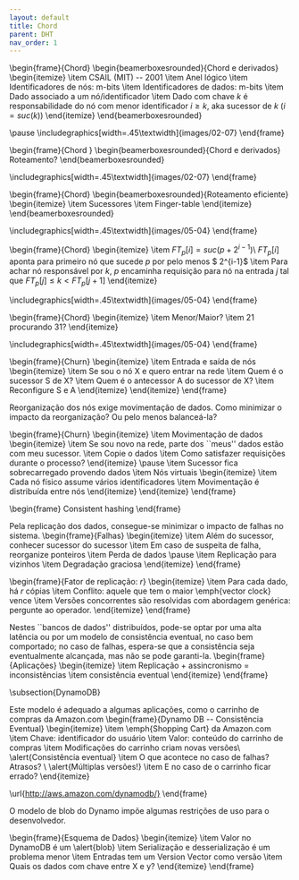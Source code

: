 ```yaml
---
layout: default
title: Chord
parent: DHT
nav_order: 1
---
```



\begin{frame}{Chord}
\begin{beamerboxesrounded}{Chord e derivados}
	\begin{itemize}
		\item CSAIL (MIT) -- 2001
		\item Anel lógico
		\item Identificadores de nós: m-bits
		\item Identificadores de dados: m-bits
		\item Dado associado a um nó/identificador
		\item Dado com chave $k$ é responsabilidade do nó com menor identificador $i \geq k$, aka sucessor de $k$ ($i = suc(k)$)
	\end{itemize}
\end{beamerboxesrounded}

\pause
\includegraphics[width=.45\textwidth]{images/02-07}	
\end{frame}

\begin{frame}{Chord }
\begin{beamerboxesrounded}{Chord e derivados}
Roteamento?
\end{beamerboxesrounded}

\includegraphics[width=.45\textwidth]{images/02-07}	
\end{frame}


\begin{frame}{Chord}
\begin{beamerboxesrounded}{Roteamento eficiente}
	\begin{itemize}
		\item Sucessores
		\item Finger-table
	\end{itemize}
\end{beamerboxesrounded}

\includegraphics[width=.45\textwidth]{images/05-04}	
\end{frame}

\begin{frame}{Chord}
\begin{itemize}
	\item $FT_p[i] = suc(p+2^{i-1})$\\
	$FT_p[i]$ aponta para primeiro nó que sucede $p$ por pelo menos $ 2^{i-1}$
	\item Para achar nó responsável por $k$, $p$ encaminha requisição para nó na entrada $j$ tal que $FT_p[j] \leq k < FT_p[j + 1]$
\end{itemize}

\includegraphics[width=.45\textwidth]{images/05-04}	
\end{frame}

\begin{frame}{Chord}
\begin{itemize}
	\item Menor/Maior?
	\item 21 procurando 31?
\end{itemize}

\includegraphics[width=.45\textwidth]{images/05-04}	
\end{frame}

\begin{frame}{Churn}
\begin{itemize}
	\item Entrada e saída de nós
	\begin{itemize}
		\item Se sou o nó X e quero entrar na rede
		\item Quem é o sucessor S de X?
		\item Quem é o antecessor A do sucessor de X?
		\item Reconfigure S e A
	\end{itemize}
\end{itemize}
\end{frame}

Reorganização dos nós exige movimentação de dados. Como minimizar o impacto da reorganização? Ou pelo menos balanceá-la?

\begin{frame}{Churn}
\begin{itemize}
	\item Movimentação de dados
	\begin{itemize}
		\item Se sou novo na rede, parte dos ``meus'' dados estão com meu sucessor.
		\item Copie o dados
		\item Como satisfazer requisições durante o processo?
	\end{itemize}
	\pause
	\item Sucessor fica sobrecarregado provendo dados
	\item Nós virtuais
	\begin{itemize}
		\item Cada nó físico assume vários identificadores
		\item Movimentação é distribuída entre nós
	\end{itemize}
\end{itemize}
\end{frame}

\begin{frame}
Consistent hashing
\end{frame}



Pela replicação dos dados, consegue-se minimizar o impacto de falhas no sistema. 
\begin{frame}{Falhas}
\begin{itemize}
	\item Além do sucessor, conhecer sucessor do sucessor
	\item Em caso de suspeita de falha, reorganize ponteiros
	\item Perda de dados
	\pause
	\item Replicação para vizinhos
	\item Degradação graciosa
\end{itemize}
\end{frame}

\begin{frame}{Fator de replicação: $r$}
\begin{itemize}
	\item Para cada dado, há $r$ cópias
	\item Conflito: aquele que tem o maior \emph{vector clock} vence
	\item Versões concorrentes são resolvidas com abordagem genérica: pergunte ao operador.
\end{itemize}
\end{frame}





Nestes ``bancos de dados'' distribuídos, pode-se optar por uma alta latência ou por um modelo de consistência eventual, no caso bem comportado; no caso de falhas, espera-se que a consistência seja eventualmente alcançada, mas não se pode garanti-la.
\begin{frame}{Aplicações}
\begin{itemize}
\item Replicação + assincronismo = inconsistências
\item consistência eventual 
\end{itemize}
\end{frame}

\subsection{DynamoDB}

Este modelo é adequado a algumas aplicações, como o carrinho de compras da Amazon.com
\begin{frame}{Dynamo DB -- Consistência Eventual}
\begin{itemize}
\item \emph{Shopping Cart} da Amazon.com
\item Chave: identificador do usuário
\item Valor: conteúdo do carrinho de compras
\item Modificações do carrinho criam novas versões\\  \alert{Consistência eventual}
\item O que acontece no caso de falhas? Atrasos? \\   \alert{Múltiplas versões!}
\item E no caso de o carrinho ficar errado?
\end{itemize}

\url{http://aws.amazon.com/dynamodb/}
\end{frame}

O modelo de blob do Dynamo impõe algumas restrições de uso para o desenvolvedor.

\begin{frame}{Esquema de Dados}
\begin{itemize}
\item Valor no DynamoDB é um \alert{blob}
\item Serialização e desserialização é um problema menor
\item Entradas tem um Version Vector como versão
\item Quais os dados com chave entre X e y?
\end{itemize}
\end{frame}
